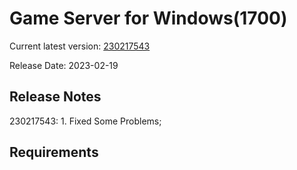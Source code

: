 Game Server for Windows(1700)
===============
Current latest version: [230217543](https://github.com/amusegame/v1700/releases/download/230217543/v1700-230217543.github.7z)

Release Date: 2023-02-19

Release Notes
-----------------------------------
230217543:
	1. Fixed Some Problems; 


Requirements
-----------------------------------
